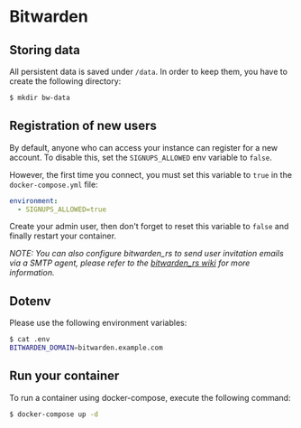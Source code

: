 # Bitwarden

## Storing data

All persistent data is saved under `/data`.
In order to keep them, you have to create the following directory:

```sh
$ mkdir bw-data
```


## Registration of new users

By default, anyone who can access your instance can register for a new account. To disable this, set the `SIGNUPS_ALLOWED` env variable to `false`.

However, the first time you connect, you must set this variable to `true` in the `docker-compose.yml` file:

```yml
environment:
  - SIGNUPS_ALLOWED=true 
```

Create your admin user, then don't forget to reset this variable to `false` and finally restart your container.

*NOTE: You can also configure bitwarden_rs to send user invitation emails via a SMTP agent, please refer to the [bitwarden_rs wiki](https://github.com/dani-garcia/bitwarden_rs/wiki/SMTP-configuration) for more information.*

## Dotenv

Please use the following environment variables:

```sh
$ cat .env
BITWARDEN_DOMAIN=bitwarden.example.com
```

## Run your container

To run a container using docker-compose, execute the following command:

```sh
$ docker-compose up -d
```